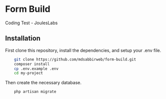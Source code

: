 
# Form Build 
Coding Test - JoulesLabs

## Installation

First clone this repository, install the dependencies, and setup your .env file.

```bash
    git clone https://github.com/mdsabbirweb/form-build.git
    composer install 
    cp .env.example .env
    cd my-project
```

Then create the necessary database.

```bash
    php artisan migrate
```
    
